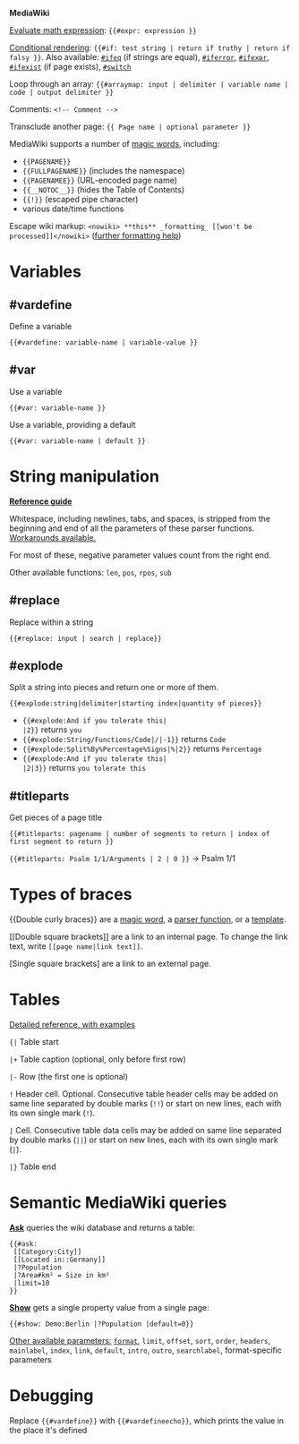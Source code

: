 **MediaWiki**

[Evaluate math expression](https://www.mediawiki.org/wiki/Help:Extension:ParserFunctions##expr): `{{#expr: expression }}`

[Conditional rendering](https://www.mediawiki.org/wiki/Help:Extension:ParserFunctions##if): `{{#if: test string | return if truthy | return if falsy }}`. Also available: [`#ifeq`](https://www.mediawiki.org/wiki/Help:Extension:ParserFunctions##ifeq) (if strings are equal), [`#iferror`](https://www.mediawiki.org/wiki/Help:Extension:ParserFunctions##iferror), [`#ifexpr`](https://www.mediawiki.org/wiki/Help:Extension:ParserFunctions##ifexpr), [`#ifexist`](https://www.mediawiki.org/wiki/Help:Extension:ParserFunctions##ifexist) (if page exists), [`#switch`](https://www.mediawiki.org/wiki/Help:Extension:ParserFunctions##switch)

Loop through an array: `{{#arraymap: input | delimiter | variable name | code | output delimiter }}`

Comments: `<!-- Comment -->`

Transclude another page: `{{ Page name | optional parameter }}`

MediaWiki supports a number of [magic words](https://www.mediawiki.org/wiki/Help:Magic_words), including: 
- `{{PAGENAME}}`
- `{{FULLPAGENAME}}` (includes the namespace)
- `{{PAGENAMEE}}` (URL-encoded page name)
- `{{__NOTOC__}}` (hides the Table of Contents)
- `{{!}}` (escaped pipe character)
- various date/time functions

Escape wiki markup: `<nowiki> **this** _formatting_ [[won't be processed]]</nowiki>` ([further formatting help](https://www.mediawiki.org/wiki/Help:Formatting))

# Variables

## #vardefine

Define a variable

```
{{#vardefine: variable-name | variable-value }}
```

## #var

Use a variable

```
{{#var: variable-name }}
```

Use a variable, providing a default

```
{{#var: variable-name | default }}
```

# String manipulation

[**Reference guide**](https://www.mediawiki.org/wiki/Help:Extension:ParserFunctions)

Whitespace, including newlines, tabs, and spaces, is stripped from the beginning and end of all the parameters of these parser functions. [Workarounds available.](https://www.mediawiki.org/wiki/Help:Extension:ParserFunctions#Stripping_whitespace)

For most of these, negative parameter values count from the right end.

Other available functions: `len`, `pos`, `rpos`, `sub`

## #replace

Replace within a string

```
{{#replace: input | search | replace}}
```

## #explode

Split a string into pieces and return one or more of them.

```
{{#explode:string|delimiter|starting index|quantity of pieces}}
```

* <code><nowiki>{{#explode:And if you tolerate this| |2}}</nowiki></code> <translate><!--T:2629--> returns</translate> <code>you</code>
* <code><nowiki>{{#explode:String/Functions/Code|/|-1}}</nowiki></code> <translate><!--T:2630--> returns</translate> <code>Code</code>
* <code><nowiki>{{#explode:Split%By%Percentage%Signs|%|2}}</nowiki></code> <translate><!--T:2631--> returns</translate> <code>Percentage</code>
* <code><nowiki>{{#explode:And if you tolerate this| |2|3}}</nowiki></code> <translate><!--T:2632--> returns</translate> <code>you tolerate this</code>

## #titleparts

Get pieces of a page title

```
{{#titleparts: pagename | number of segments to return | index of first segment to return }}
```
`{{#titleparts: Psalm 1/1/Arguments | 2 | 0 }}` -> Psalm 1/1

# Types of braces

{{Double curly braces}} are a [magic word](https://www.mediawiki.org/wiki/Help:Magic_words), a [parser function](https://www.mediawiki.org/wiki/Help:Magic_words#Parser_functions), or a [template](https://www.mediawiki.org/wiki/Help:Templates).

[[Double square brackets]] are a link to an internal page. To change the link text, write `[[page name|link text]]`.

[Single square brackets] are a link to an external page.

# Tables

[Detailed reference, with examples](https://www.mediawiki.org/wiki/Help:Tables)

`{|` Table start

`|+` Table caption (optional, only before first row)

`|-` Row (the first one is optional)

`!` Header cell. Optional. Consecutive table header cells may be added on same line separated by double marks (`!!`) or start on new lines, each with its own single mark (`!`).

`|` Cell. Consecutive table data cells may be added on same line separated by double marks (`||`) or start on new lines, each with its own single mark (`|`).

`|}` Table end

# Semantic MediaWiki queries

[**Ask**](https://www.semantic-mediawiki.org/wiki/Help:Inline_queries#Parser_function_.23ask) queries the wiki database and returns a table:

```
{{#ask:
 [[Category:City]]
 [[Located in::Germany]] 
 |?Population 
 |?Area#km² = Size in km²
 |limit=10
}}
```

[**Show**](https://www.semantic-mediawiki.org/wiki/Help:Inline_queries#Parser_function_.23show) gets a single property value from a single page:

```
{{#show: Demo:Berlin |?Population |default=0}}
```

[Other available parameters:](https://www.semantic-mediawiki.org/wiki/Help:Inline_queries#Standard_parameters_for_inline_queries) [`format`](https://www.semantic-mediawiki.org/wiki/Help:Result_formats), `limit`, `offset`, `sort`, `order`, `headers`, `mainlabel`, `index`, `link`, `default`, `intro`, `outro`, `searchlabel`, format-specific parameters

# Debugging

Replace `{{#vardefine}}` with `{{#vardefineecho}}`, which prints the value in the place it's defined